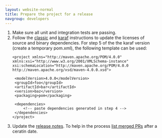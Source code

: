 ```yaml
---
layout: website-normal
title: Prepare the project for a release
navgroup: developers
---
```


1. Make sure all unit and integration tests are passing.
2. Follow the [classic](https://github.com/apache/brooklyn-dist/blob/master/dist/licensing/README.md#update-license-information)
   and [karaf](https://github.com/apache/brooklyn-dist/pull/63) instructions to
   update the licenses of source and binary dependencies.
   For step 5 of the the karaf version (create a temporary pom.xml), the following template can be used:
   ```
   <project xmlns="http://maven.apache.org/POM/4.0.0" xmlns:xsi="http://www.w3.org/2001/XMLSchema-instance" xsi:schemaLocation="http://maven.apache.org/POM/4.0.0 http://maven.apache.org/xsd/maven-4.0.0.xsd">

    <modelVersion>4.0.0</modelVersion>
    <groupId>foo</groupId>
    <artifactId>bar</artifactId>
    <version>baz</version>
    <packaging>pom</packaging>

    <dependencies>
        <!-- paste dependencies generated in step 4 -->
    </dependencies>
   </project>
   ```
3. Update the [release notes](https://github.com/apache/brooklyn-docs/blob/master/guide/misc/release-notes.md). To help
   in the process [list merged PRs](https://gist.github.com/sjcorbett/72ed944b06ce3a138fbe516e8d36f624) after a ceratin date.
